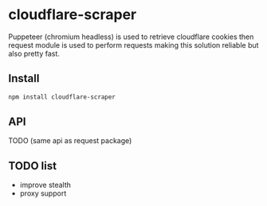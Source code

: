 # cloudflare-scraper

Puppeteer (chromium headless) is used to retrieve cloudflare cookies then request module is used to perform requests making this solution reliable but also pretty fast.

## Install

```bash
npm install cloudflare-scraper
```

## API

TODO (same api as request package)

## TODO list

- improve stealth
- proxy support